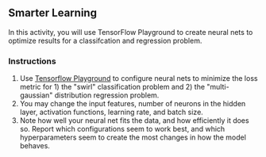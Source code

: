 ## Smarter Learning

In this activity, you will use TensorFlow Playground to create neural nets to optimize results for a classifcation and regression problem. 

### Instructions

1. Use [Tensorflow Playground](http://playground.tensorflow.org) to configure neural nets to minimize the loss metric for 1) the "swirl" classification problem and 2) the "multi-gaussian" distribution regression problem. 
2. You may change the input features, number of neurons in the hidden layer, activation functions, learning rate, and batch size. 
3. Note how well your neural net fits the data, and how efficiently it does so. Report which configurations seem to work best, and which hyperparameters seem to create the most changes in how the model behaves. 